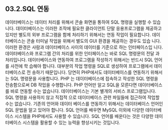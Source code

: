## 03.2.SQL 연동 
데이터베이스는 데이터 처리를 위해서 콘솔 화면을 통하여 SQL 명령을 실행할 수 있습 니다. 데이터베이스는 이러한 조작에 필요한 클라이언트 단말 응용프로그램을 제공하고 있지만 별도의 외부 프로그램을 함께 처리하기 위해서는 연동 작업이 필요합니다. 
데이터베이스는 콘솔 터미널 작업을 위해서 별도의 GUI 환경을 제공하는 경우도 있습 니다. 이러한 환경은 사람과 데이터베이스 사이의 데이터를 기준으로 하는 인터페이스입 니다. 데이터베이스와 프로그램 간의 처리를 위한 인터페이스는 바로 SQL 명령문의 전달 과 처리입니다. 
데이터베이스와 연동하여 프로그램을 작성하기 위해서는 반드시 SQL 언어를 사전에 학 습해야 합니다. 대부분의 작업 명령을 SQL로 생성하여 프로그램에서 데이터베이스로 전 송하기 때문입니다. 
당연히 PHP에서도 데이터베이스를 연동하기 위해서는 SQL 명령문을 사용합니다. PHP 
는 데이터베이스에 접속하고 작성한 SQL 명령을 전송함으로써 DB 작업을 수행합니다. 
PHP 언어만 알고 SQL을 모른다면 데이터베이스를 바로 연동할 수는 없습니다. 
데이터베이스는 기본 별개의 서비스 프로그램입니다. SQL 명령을 사용하지 않고 직접적 으로 데이터베이스 관련 파일들에 접근하여 작업할 수는 없습니다. 기존의 언어와 데이터 베이스를 연동하기 위해서는 데이터베이스 언어인 SQL 문법을 알고 있어야 합니다. 
SQL 언어를 배우면 MySQL 이외에 다양한 데이터베이스 시스템을 PHP에서도 사용할 수 있습니다. SQL 언어를 배운다는 것은 다양한 데이터베이스 시스템을 활용할 수 있는 능력을 향상시키는 것입니다. 